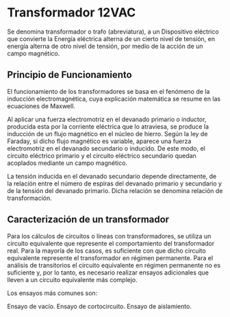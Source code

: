# Transformador 12VAC

 Se denomina transformador o trafo (abreviatura), 
 a un Dispositivo eléctrico que convierte la Energía eléctrica alterna de un cierto nivel de tensión, 
 en energía alterna de otro nivel de tensión, por medio de la acción de un campo magnético.
 
 ## Principio de Funcionamiento
 
 El funcionamiento de los transformadores se basa en el fenómeno de la inducción electromagnética, 
 cuya explicación matemática se resume en las ecuaciones de Maxwell.

Al aplicar una fuerza electromotriz en el devanado primario o inductor, 
producida esta por la corriente eléctrica que lo atraviesa, 
se produce la inducción de un flujo magnético en el núcleo de hierro. 
Según la ley de Faraday, si dicho flujo magnético es variable, 
aparece una fuerza electromotriz en el devanado secundario o inducido. 
De este modo, el circuito eléctrico primario y el circuito eléctrico secundario quedan acoplados mediante un campo magnético.

La tensión inducida en el devanado secundario depende directamente, 
de la relación entre el número de espiras del devanado primario y secundario y de la tensión del devanado primario. 
Dicha relación se denomina relación de transformación.

## Caracterización de un transformador

Para los cálculos de circuitos o líneas con transformadores, 
se utiliza un circuito equivalente que represente el comportamiento del transformador real.
Para la mayoría de los casos, es suficiente con que dicho circuito equivalente represente el transformador en régimen permanente. 
Para el análisis de transitorios el circuito equivalente en régimen permanente no es suficiente y, 
por lo tanto, es necesario realizar ensayos adicionales que lleven a un circuito equivalente más complejo.

Los ensayos más comunes son:

Ensayo de vacío.
Ensayo de cortocircuito.
Ensayo de aislamiento.
